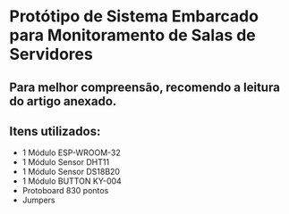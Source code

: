 # Protótipo de Sistema Embarcado para Monitoramento de Salas de Servidores
## **Para melhor compreensão, recomendo a leitura do artigo anexado.**
## Itens utilizados:
- 1 Módulo ESP-WROOM-32
- 1 Módulo Sensor DHT11
- 1 Módulo Sensor DS18B20
- 1 Módulo BUTTON KY-004
- Protoboard 830 pontos
- Jumpers 

